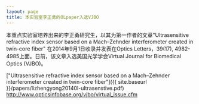 ```yaml
---
layout: page
title: 本实验室李正勇的OLpaper入选VJBO
---
```


本重点实验室培养出来的李正勇研究生，以其为第一作者的文章"Ultrasensitive refractive index sensor based on a Mach–Zehnder interferometer created in twin-core fiber"
在2014年9月1日收录并发表在Optics Letters，39(17), 4982-4985上面。日前，该文章入选美国光学学会Virtual Journal for Biomedical Optics (VJBO)。

["Ultrasensitive refractive index sensor based on a Mach–Zehnder interferometer created in twin-core fiber"]({{ site.baseurl }}/papers/lizhengyong20140l-ultrasenstive.pdf)<br/>
http://www.opticsinfobase.org/vjbo/virtual_issue.cfm


